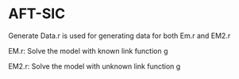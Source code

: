 # AFT-SIC
Generate Data.r is used for generating data for both Em.r and EM2.r

EM.r: Solve the model with known link function g

EM2.r: Solve the model with unknown link function g
